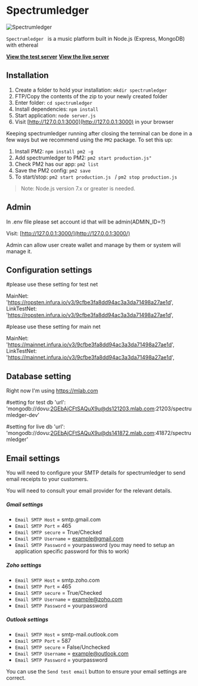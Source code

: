 # Spectrumledger

![Spectrumledger](http://ledger.easternblu.com/images/music-1573043801114-6636.jpg)

`Spectrumledger ` is a music platform built in Node.js (Express, MongoDB) with ethereal

[**View the test server**](https://spectrumledger-stg.tk/)
[**View the live server**](https://spectrumledger.com/)


## Installation

1. Create a folder to hold your installation: `mkdir spectrumledger`
2. FTP/Copy the contents of the zip to your newly created folder
3. Enter folder: `cd spectrumledger `
4. Install dependencies: `npm install`
5. Start application: `node server.js`
6. Visit [http://127.0.0.1:3000](http://127.0.0.1:3000) in your browser

Keeping spectrumledger running after closing the terminal can be done in a few ways but we recommend using the `PM2` package. To set this up:

1. Install PM2: `npm install pm2 -g`
2. Add spectrumledger to PM2: `pm2 start production.js"`
3. Check PM2 has our app: `pm2 list`
4. Save the PM2 config: `pm2 save`
5. To start/stop: `pm2 start production.js ` / `pm2 stop production.js `

> Note: Node.js version 7.x or greater is needed.

## Admin

In .env file please set account id that will be admin(ADMIN_ID=?)

Visit: [http://127.0.0.1:3000/](http://127.0.0.1:3000/)

Admin can allow user create wallet and manage by them or system will manage it.

## Configuration settings

#please use these setting for test net

MainNet: 'https://ropsten.infura.io/v3/9cfbe3fa8dd94ac3a3da71498a27ae1d',
LinkTestNet: 'https://ropsten.infura.io/v3/9cfbe3fa8dd94ac3a3da71498a27ae1d',

#please use these setting for main net

MainNet: 'https://mainnet.infura.io/v3/9cfbe3fa8dd94ac3a3da71498a27ae1d',
LinkTestNet: 'https://mainnet.infura.io/v3/9cfbe3fa8dd94ac3a3da71498a27ae1d',

## Database setting

Right now I'm using https://mlab.com

#setting for test db
'url': 'mongodb://dovu:2GEbAjCFtSAQuX9u@ds121203.mlab.com:21203/spectrumledger-dev'

#setting for live db 
'url': 'mongodb://dovu:2GEbAjCFtSAQuX9u@ds141872.mlab.com:41872/spectrumledger'

## Email settings

You will need to configure your SMTP details for spectrumledger to send email receipts to your customers.

You will need to consult your email provider for the relevant details.

##### Gmail settings

- `Email SMTP Host` = smtp.gmail.com
- `Email SMTP Port` = 465
- `Email SMTP secure` = True/Checked
- `Email SMTP Username` = example@gmail.com
- `Email SMTP Password` = yourpassword (you may need to setup an application specific password for this to work)

##### Zoho settings

- `Email SMTP Host` = smtp.zoho.com
- `Email SMTP Port` = 465
- `Email SMTP secure` = True/Checked
- `Email SMTP Username` = example@zoho.com
- `Email SMTP Password` = yourpassword

##### Outlook settings

- `Email SMTP Host` = smtp-mail.outlook.com
- `Email SMTP Port` = 587
- `Email SMTP secure` = False/Unchecked
- `Email SMTP Username` = example@outlook.com
- `Email SMTP Password` = yourpassword

You can use the `Send test email` button to ensure your email settings are correct.


